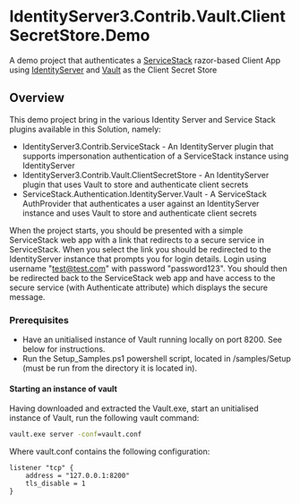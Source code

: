 # IdentityServer3.Contrib.Vault.ClientSecretStore.Demo

A demo project that authenticates a [ServiceStack](https://servicestack.net/) razor-based Client App using [IdentityServer](https://identityserver.github.io/) and [Vault](https://www.vaultproject.io/)  as the Client Secret Store

## Overview
This demo project bring in the various Identity Server and Service Stack plugins available in this Solution, namely:
* IdentityServer3.Contrib.ServiceStack - An IdentityServer plugin that supports impersonation authentication of a ServiceStack instance using IdentityServer
* IdentityServer3.Contrib.Vault.ClientSecretStore - An IdentityServer plugin that uses Vault to store and authenticate client secrets
* ServiceStack.Authentication.IdentityServer.Vault - A ServiceStack AuthProvider that authenticates a user against an IdentityServer instance and uses Vault to store and authenticate client secrets

When the project starts, you should be presented with a simple ServiceStack web app with a link that redirects to a secure service in ServiceStack. When you select the link you should be redirected to the IdentityServer instance that prompts you for login details.  Login using username "test@test.com" with password "password123".  You should then be redirected back to the ServiceStack web app and have access to the secure service (with Authenticate attribute) which displays the secure message.

### Prerequisites
* Have an unitialised instance of Vault running locally on port 8200.  See below for instructions.
* Run the Setup_Samples.ps1 powershell script, located in /samples/Setup (must be run from the directory it is located in).

#### Starting an instance of vault
Having downloaded and extracted the Vault.exe, start an unitialised instance of Vault, run the following vault command:
```bat
vault.exe server -conf=vault.conf
```

Where vault.conf contains the following configuration:
```hcl
listener "tcp" {
    address = "127.0.0.1:8200"
    tls_disable = 1
}
```